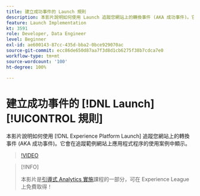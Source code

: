 ```yaml
---
title: 建立成功事件的 Launch 規則
description: 本影片說明如何使用 Launch 追蹤您網站上的轉換事件 (AKA 成功事件)。它會在追蹤範例網站上應用程式程序的使用案例中顯示。
feature: Launch Implementation
kt: 3591
role: Developer, Data Engineer
level: Beginner
exl-id: ae600143-87cc-435d-bba2-0bce929070ac
source-git-commit: ecc86de650d87aa7f3d8d1cb6275f38b7cdca7e0
workflow-type: tm+mt
source-wordcount: '100'
ht-degree: 100%

---
```


# 建立成功事件的 [!DNL Launch] [!UICONTROL 規則]

本影片說明如何使用 [!DNL Experience Platform Launch] 追蹤您網站上的轉換事件 (AKA 成功事件)。它會在追蹤範例網站上應用程式程序的使用案例中顯示。

>[!VIDEO](https://video.tv.adobe.com/v/28778/?quality=12&learn=on)

>[!INFO]
>
> 本影片是[引導式 Analytics 實施](https://experienceleague.adobe.com/?recommended=Analytics-D-1-2019.1)課程的一部分，可在 Experience League 上免費取得！